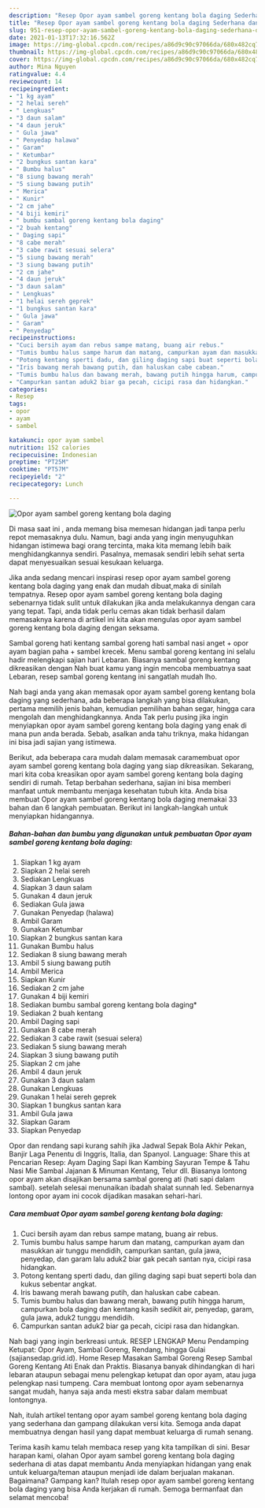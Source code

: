 ```yaml
---
description: "Resep Opor ayam sambel goreng kentang bola daging Sederhana dan Mudah Dibuat"
title: "Resep Opor ayam sambel goreng kentang bola daging Sederhana dan Mudah Dibuat"
slug: 951-resep-opor-ayam-sambel-goreng-kentang-bola-daging-sederhana-dan-mudah-dibuat
date: 2021-01-13T17:32:16.562Z
image: https://img-global.cpcdn.com/recipes/a86d9c90c97066da/680x482cq70/opor-ayam-sambel-goreng-kentang-bola-daging-foto-resep-utama.jpg
thumbnail: https://img-global.cpcdn.com/recipes/a86d9c90c97066da/680x482cq70/opor-ayam-sambel-goreng-kentang-bola-daging-foto-resep-utama.jpg
cover: https://img-global.cpcdn.com/recipes/a86d9c90c97066da/680x482cq70/opor-ayam-sambel-goreng-kentang-bola-daging-foto-resep-utama.jpg
author: Mina Nguyen
ratingvalue: 4.4
reviewcount: 14
recipeingredient:
- "1 kg ayam"
- "2 helai sereh"
- " Lengkuas"
- "3 daun salam"
- "4 daun jeruk"
- " Gula jawa"
- " Penyedap halawa"
- " Garam"
- " Ketumbar"
- "2 bungkus santan kara"
- " Bumbu halus"
- "8 siung bawang merah"
- "5 siung bawang putih"
- " Merica"
- " Kunir"
- "2 cm jahe"
- "4 biji kemiri"
- " bumbu sambal goreng kentang bola daging"
- "2 buah kentang"
- " Daging sapi"
- "8 cabe merah"
- "3 cabe rawit sesuai selera"
- "5 siung bawang merah"
- "3 siung bawang putih"
- "2 cm jahe"
- "4 daun jeruk"
- "3 daun salam"
- " Lengkuas"
- "1 helai sereh geprek"
- "1 bungkus santan kara"
- " Gula jawa"
- " Garam"
- " Penyedap"
recipeinstructions:
- "Cuci bersih ayam dan rebus sampe matang, buang air rebus."
- "Tumis bumbu halus sampe harum dan matang, campurkan ayam dan masukkan air tunggu mendidih, campurkan santan, gula jawa, penyedap, dan garam lalu aduk2 biar gak pecah santan nya, cicipi rasa hidangkan."
- "Potong kentang sperti dadu, dan giling daging sapi buat seperti bola dan kukus sebentar angkat."
- "Iris bawang merah bawang putih, dan haluskan cabe cabean."
- "Tumis bumbu halus dan bawang merah, bawang putih hingga harum, campurkan bola daging dan kentang kasih sedikit air, penyedap, garam, gula jawa, aduk2 tunggu mendidih."
- "Campurkan santan aduk2 biar ga pecah, cicipi rasa dan hidangkan."
categories:
- Resep
tags:
- opor
- ayam
- sambel

katakunci: opor ayam sambel 
nutrition: 152 calories
recipecuisine: Indonesian
preptime: "PT25M"
cooktime: "PT57M"
recipeyield: "2"
recipecategory: Lunch

---
```



![Opor ayam sambel goreng kentang bola daging](https://img-global.cpcdn.com/recipes/a86d9c90c97066da/680x482cq70/opor-ayam-sambel-goreng-kentang-bola-daging-foto-resep-utama.jpg)

Di masa  saat ini , anda memang bisa memesan hidangan jadi tanpa perlu repot memasaknya dulu. Namun, bagi anda yang ingin menyuguhkan hidangan istimewa bagi orang tercinta, maka kita memang lebih baik menghidangkannya sendiri. Pasalnya, memasak sendiri lebih sehat serta dapat menyesuaikan sesuai kesukaan keluarga.

Jika anda sedang mencari inspirasi resep opor ayam sambel goreng kentang bola daging yang enak dan mudah dibuat,maka di sinilah tempatnya. Resep opor ayam sambel goreng kentang bola daging  sebenarnya tidak sulit untuk dilakukan jika anda melakukannya dengan cara yang tepat. Tapi, anda tidak perlu cemas akan tidak berhasil dalam memasaknya 
karena di artikel ini kita akan mengulas opor ayam sambel goreng kentang bola daging dengan seksama.  

Sambal goreng hati kentang sambal goreng hati sambal nasi anget + opor ayam bagian paha + sambel krecek. Menu sambal goreng kentang ini selalu hadir melengkapi sajian hari Lebaran. Biasanya sambal goreng kentang dikreasikan dengan Nah buat kamu yang ingin mencoba membuatnya saat Lebaran, resep sambal goreng kentang ini sangatlah mudah lho.

Nah bagi anda yang akan memasak opor ayam sambel goreng kentang bola daging yang sederhana, ada beberapa langkah yang bisa dilakukan, pertama memilih jenis bahan, kemudian pemilihan bahan segar, hingga cara mengolah dan menghidangkannya. Anda Tak perlu pusing jika ingin menyiapkan opor ayam sambel goreng kentang bola daging yang enak di mana pun anda berada. Sebab, asalkan anda  tahu triknya, maka hidangan ini bisa jadi sajian yang istimewa.

Berikut, ada beberapa cara mudah dalam memasak caramembuat opor ayam sambel goreng kentang bola daging yang siap dikreasikan. Sekarang, mari kita coba kreasikan opor ayam sambel goreng kentang bola daging sendiri di rumah. Tetap berbahan sederhana, sajian ini bisa memberi manfaat untuk membantu menjaga kesehatan tubuh kita. Anda bisa membuat Opor ayam sambel goreng kentang bola daging memakai 33 bahan dan 6 langkah pembuatan. Berikut ini langkah-langkah untuk menyiapkan hidangannya.

<!--inarticleads1-->

##### Bahan-bahan dan bumbu yang digunakan untuk pembuatan Opor ayam sambel goreng kentang bola daging:

1. Siapkan 1 kg ayam
1. Siapkan 2 helai sereh
1. Sediakan  Lengkuas
1. Siapkan 3 daun salam
1. Gunakan 4 daun jeruk
1. Sediakan  Gula jawa
1. Gunakan  Penyedap (halawa)
1. Ambil  Garam
1. Gunakan  Ketumbar
1. Siapkan 2 bungkus santan kara
1. Gunakan  Bumbu halus
1. Sediakan 8 siung bawang merah
1. Ambil 5 siung bawang putih
1. Ambil  Merica
1. Siapkan  Kunir
1. Sediakan 2 cm jahe
1. Gunakan 4 biji kemiri
1. Sediakan  bumbu sambal goreng kentang bola daging*
1. Sediakan 2 buah kentang
1. Ambil  Daging sapi
1. Gunakan 8 cabe merah
1. Sediakan 3 cabe rawit (sesuai selera)
1. Sediakan 5 siung bawang merah
1. Siapkan 3 siung bawang putih
1. Siapkan 2 cm jahe
1. Ambil 4 daun jeruk
1. Gunakan 3 daun salam
1. Gunakan  Lengkuas
1. Gunakan 1 helai sereh geprek
1. Siapkan 1 bungkus santan kara
1. Ambil  Gula jawa
1. Siapkan  Garam
1. Siapkan  Penyedap


Opor dan rendang sapi kurang sahih jika Jadwal Sepak Bola Akhir Pekan, Banjir Laga Penentu di Inggris, Italia, dan Spanyol. Language: Share this at Pencarian Resep: Ayam Daging Sapi Ikan Kambing Sayuran Tempe &amp; Tahu Nasi Mie Sambal Jajanan &amp; Minuman Kentang, Telur dll. Biasanya lontong opor ayam akan disajikan bersama sambal goreng ati (hati sapi dalam sambal). setelah selesai menunaikan ibadah shalat sunnah Ied. Sebenarnya lontong opor ayam ini cocok dijadikan masakan sehari-hari. 

<!--inarticleads2-->

##### Cara membuat Opor ayam sambel goreng kentang bola daging:

1. Cuci bersih ayam dan rebus sampe matang, buang air rebus.
1. Tumis bumbu halus sampe harum dan matang, campurkan ayam dan masukkan air tunggu mendidih, campurkan santan, gula jawa, penyedap, dan garam lalu aduk2 biar gak pecah santan nya, cicipi rasa hidangkan.
1. Potong kentang sperti dadu, dan giling daging sapi buat seperti bola dan kukus sebentar angkat.
1. Iris bawang merah bawang putih, dan haluskan cabe cabean.
1. Tumis bumbu halus dan bawang merah, bawang putih hingga harum, campurkan bola daging dan kentang kasih sedikit air, penyedap, garam, gula jawa, aduk2 tunggu mendidih.
1. Campurkan santan aduk2 biar ga pecah, cicipi rasa dan hidangkan.


Nah bagi yang ingin berkreasi untuk. RESEP LENGKAP Menu Pendamping Ketupat: Opor Ayam, Sambal Goreng, Rendang, hingga Gulai (sajiansedap.grid.id). Home Resep Masakan Sambal Goreng Resep Sambal Goreng Kentang Ati Enak dan Praktis. Biasanya banyak dihindangkan di hari lebaran ataupun sebagai menu pelengkap ketupat dan opor ayam, atau juga pelengkap nasi tumpeng. Cara membuat lontong opor ayam sebenarnya sangat mudah, hanya saja anda mesti ekstra sabar dalam membuat lontongnya. 

Nah, itulah artikel tentang  opor ayam sambel goreng kentang bola daging  yang sederhana dan gampang dilakukan versi kita. Semoga anda dapat membuatnya dengan hasil yang dapat membuat keluarga di rumah senang. 

Terima kasih kamu telah membaca resep yang kita tampilkan di sini. Besar harapan kami, olahan  Opor ayam sambel goreng kentang bola daging sederhana di atas dapat membantu Anda menyiapkan hidangan yang enak untuk keluarga/teman ataupun menjadi ide dalam berjualan makanan. Bagaimana? Gampang kan? Itulah resep opor ayam sambel goreng kentang bola daging yang bisa Anda kerjakan di rumah. Semoga bermanfaat dan selamat mencoba!

